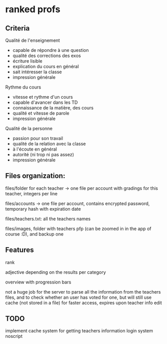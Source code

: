 # ranked profs

## Criteria

Qualité de l'enseignement
- capable de répondre à une question
- qualité des corrections des exos
- écriture lisible
- explication du cours en général
- sait intéresser la classe
- impression générale

Rythme du cours
- vitesse et rythme d'un cours
- capable d'avancer dans les TD
- connaissance de la matière, des cours
- qualité et vitesse de parole
- impression générale

Qualité de la personne
- passion pour son travail
- qualité de la relation avec la classe
- à l'écoute en général
- autorité (ni trop ni pas assez)
- impression générale

## Files organization:

files/folder for each teacher
-> one file per account with gradings for this teacher, integers per line

files/accounts
-> one file per account, contains encrypted password, temporary hash with expiration date

files/teachers.txt: all the teachers names

files/images, folder with teachers pfp (can be zoomed in in the app of course :D), and backup one

## Features

rank

adjective depending on the results per category

overview with progression bars

not a huge job for the server to parse all the information from the teachers files, and to check whether an user has voted for one, but will still use cache (not stored in a file) for faster access, expires upon teacher info edit

## TODO
implement cache system for getting teachers information
login system
noscript
